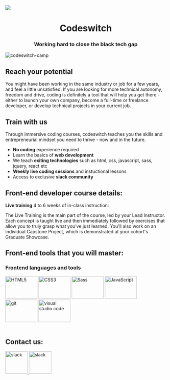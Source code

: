 

<!--
**codeswitch-camp/codeswitch-camp** is a ✨ _special_ ✨ repository because its `README.md` (this file) appears on your GitHub profile.
-->
![](https://blog.newrelic.com/wp-content/uploads/good-programmer-banner-final.jpg)
<h1 align="center">Codeswitch</h1>

<h3 align="center">Working hard to close the black tech gap</h3>

<p align="left">
	<img
		src="https://komarev.com/ghpvc/?username=codeswitch-camp&label=Profile%20views&color=0e75b6&style=flat"
		alt="codeswitch-camp"
	/>
</p>

## Reach your potential

You might have been working in the same industry or job for a few years, and feel a little unsatisfied. If you are looking for more technical autonomy, freedom and drive, coding is definitely a tool that will help you get there - either to launch your own company, become a full-time or freelance developer, or develop technical projects in your current job.

## Train with us

Through immersive coding courses, codeswitch teaches you the skills and entrepreneurial mindset you need to thrive - now and in the future.
- **No coding** experience required
- Learn the basics of **web development**
- We teach **exiting technologies** such as html, css, javascript, sass, jquery, react etc
- **Weekly live coding sessions** and instuctional lessons
- Access to exclusive **slack community**

## Front-end developer course details:

**Live training**
4 to 6 weeks of in-class instruction:

The Live Training is the main part of the course, led by your Lead Instructor. Each concept is taught live and then immediately followed by exercises that allow you to truly grasp what you’ve just learned. You'll also work on an individual Capstone Project, which is demonstrated at your cohort's Graduate Showcase.

## Front-end tools that you will master:

<h3 align="left">Frontend languages and tools </h3>

  <div>
	<img
		src="https://profilinator.rishav.dev/skills-assets/html5-original-wordmark.svg"
		alt="HTML5"
		height="70"
		width="100"
	/>
	<img
		src="https://profilinator.rishav.dev/skills-assets/css3-original-wordmark.svg"
		alt="CSS3"
		height="70"
		width="100"
	/>
	<img
		src="https://profilinator.rishav.dev/skills-assets/sass-original.svg"
		alt="Sass"
		height="70"
		width="100"
	/>
	<img
		src="https://profilinator.rishav.dev/skills-assets/javascript-original.svg"
		alt="JavaScript"
		height="70"
		width="100"
	/>
	<img
		src="https://www.vectorlogo.zone/logos/git-scm/git-scm-icon.svg"
		alt="git"
		height="70"
		width="100"
	/>
	<img
		src="https://cdn.worldvectorlogo.com/logos/visual-studio-code-1.svg"
		alt="visual studio code"
		height="70"
		width="100"
	/>
</div>
    

<br />

## Contact us:

 <div align="left">
	<a href="https://getbootstrap.com" target="_blank">
	    <img
	      src="https://cdn.mos.cms.futurecdn.net/SDDw7CnuoUGax6x9mTo7dd.jpg"
	      alt="slack"
	      height="70"
	    />
	</a>
	<a href="https://getbootstrap.com" target="_blank">
	    <img
	      src="https://protonmail.com/images/stripeLogo.png"
	      alt="slack"
	      height="70"
	    />
	</a>
  </div>


<!--
<p>
	<img
		align="left"
		src="https://github-readme-stats.vercel.app/api/top-langs?username=codeswitch-camp&show_icons=true&locale=en&layout=compact"
		alt="codeswitch-camp"
	/>
</p>
<p>
	&nbsp;<img
		align="center"
		src="https://github-readme-stats.vercel.app/api?username=codeswitch-camp&show_icons=true&locale=en"
		alt="codeswitch-camp"
	/>
</p>
<p>
	<img
		align="center"
		src="https://github-readme-streak-stats.herokuapp.com/?user=codeswitch-camp&"
		alt="codeswitch-camp"
	/>
</p>
-->

